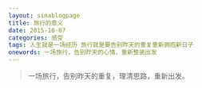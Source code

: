 ```yaml
---
layout: sinablogpage
title: 旅行的意义
date: 2015-10-07
categories: 感受
tags: 人生就是一场经历 旅行就是要告别昨天的重复重新拥抱新日子
onewords: 一场旅行，告别昨天的心情，重新整装出发
---
```

> 一场旅行，告别昨天的重复，理清思路，重新出发。